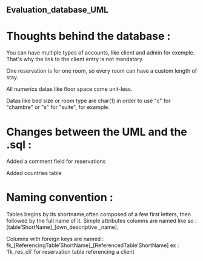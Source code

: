 ## Evaluation_database_UML

# Thoughts behind the database : 

You can have multiple types of accounts, like client and admin for exemple. That's why the link to the client entry is not mandatory. 

One reservation is for one room, so every room can have a custom length of stay.

All numerics datas like floor space come unit-less.

Datas like bed size or room type are char(1) in order to use "c" for "chambre" or "s" for "suite", for example. 


# Changes between the UML and the .sql : 


Added a comment field for reservations

Added countries table
# Naming convention :

Tables begins by its shortname,often composed of a few first letters, then followed by the full name of it.
Simple attributes columns are named like so : [table’ShortName]_[own_descriptive _name].

Columns with foreign keys are named : fk_[ReferencingTable’ShortName]_[ReferencedTable’ShortName] 
ex : ‘fk_res_cli’ for reservation table referencing a client
